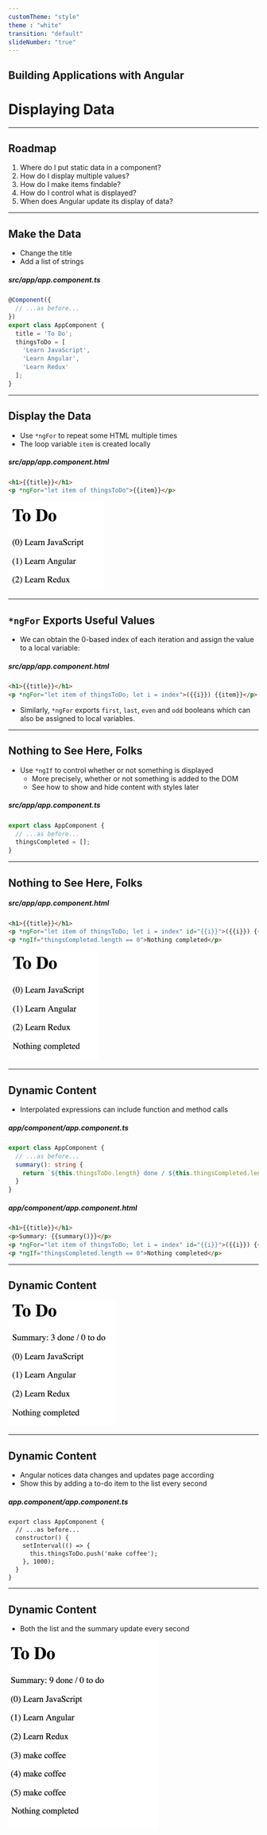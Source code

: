 ```yaml
---
customTheme: "style"
theme : "white"
transition: "default"
slideNumber: "true"
---
```

<!-- .slide: data-background="./images/title-slide.jpg" -->
<!-- .slide: id="display" -->
## Building Applications with Angular

# Displaying Data

---
<!-- .slide: id="display-roadmap" -->

## Roadmap

1. Where do I put static data in a component?
1. How do I display multiple values?
1. How do I make items findable?
1. How do I control what is displayed?
1. When does Angular update its display of data?

---
<!-- .slide: id="display-make-the-data" -->
## Make the Data

- Change the title
- Add a list of strings

##### _src/app/app.component.ts_
```ts
@Component({
  // ...as before...
})
export class AppComponent {
  title = 'To Do';
  thingsToDo = [
    'Learn JavaScript',
    'Learn Angular',
    'Learn Redux'
  ];
}
```

---
<!-- .slide: id="display-display-the-data" -->
## Display the Data

- Use `*ngFor` to repeat some HTML multiple times
- The loop variable `item` is created locally

##### _src/app/app.component.html_
```html
<h1>{{title}}</h1>
<p *ngFor="let item of thingsToDo">{{item}}</p>
```

![ngFor Output](./images/screenshot-ngfor.png)

---
<!-- .slide: id="display-ngfor-exports" -->
## `*ngFor` Exports Useful Values

- We can obtain the 0-based index of each iteration and assign the value to a local variable:

##### _src/app/app.component.html_
```html
<h1>{{title}}</h1>
<p *ngFor="let item of thingsToDo; let i = index">({{i}}) {{item}}</p>
```

- Similarly, `*ngFor` exports `first`, `last`, `even` and `odd` booleans which can also be assigned to local variables.

---
<!-- .slide: id="display-ngif-1" -->
## Nothing to See Here, Folks

- Use `*ngIf` to control whether or not something is displayed
  - More precisely, whether or not something is added to the DOM
  - See how to show and hide content with styles later

##### _src/app/app.component.ts_
```ts
export class AppComponent {
  // ...as before...
  thingsCompleted = [];
}
```

---
<!-- .slide: id="display-ngif-2" -->
## Nothing to See Here, Folks

##### _src/app/app.component.html_
```html
<h1>{{title}}</h1>
<p *ngFor="let item of thingsToDo; let i = index" id="{{i}}">({{i}}) {{item}}</p>
<p *ngIf="thingsCompleted.length == 0">Nothing completed</p>
```

![ngIf Output](./images/screenshot-ngif.png)

---
<!-- .slide: id="display-dynamic-content-1" -->
## Dynamic Content

- Interpolated expressions can include function and method calls

##### _app/component/app.component.ts_
```ts
export class AppComponent {
  // ...as before...
  summary(): string {
    return `${this.thingsToDo.length} done / ${this.thingsCompleted.length} to do`;
  }
}
```

##### _app/component/app.component.html_
```html
<h1>{{title}}</h1>
<p>Summary: {{summary()}}</p>
<p *ngFor="let item of thingsToDo; let i = index" id="{{i}}">({{i}}) {{item}}</p>
<p *ngIf="thingsCompleted.length == 0">Nothing completed</p>
```

---
<!-- .slide: id="display-dynamic-content-2" -->
## Dynamic Content

![Interpolating Method Call](./images/screenshot-method.png)

---
<!-- .slide: id="display-dynamic-content-3" -->
## Dynamic Content

- Angular notices data changes and updates page according
- Show this by adding a to-do item to the list every second

##### _app.component/app.component.ts_
```
export class AppComponent {
  // ...as before...
  constructor() {
    setInterval(() => {
      this.thingsToDo.push('make coffee');
    }, 1000);
  }
}
```

---
<!-- .slide: id="display-dynamic-content-4" -->
## Dynamic Content

- Both the list and the summary update every second

![Dynamic Updating](./images/screenshot-dynamic.png)
